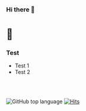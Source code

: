 ### Hi there 👋

# 🚀

### Test

- Test 1
- Test 2

<br>
<br>

![GitHub top language](https://img.shields.io/github/languages/top/AR35-youn/XSS-Cookie-Hijack)
[![Hits](https://hits.seeyoufarm.com/api/count/incr/badge.svg?url=https%3A%2F%2Fgithub.com%2FAR35-youn%2Fhit-counter&count_bg=%2379C83D&title_bg=%23555555&icon=&icon_color=%23E7E7E7&title=hits&edge_flat=false)](https://hits.seeyoufarm.com)

